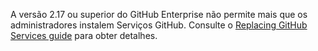 A versão 2.17 ou superior do GitHub Enterprise não permite mais que os administradores instalem Serviços GitHub. Consulte o [Replacing GitHub Services guide](/v3/guides/replacing-github-services) para obter detalhes.